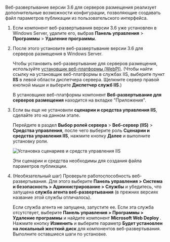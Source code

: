 Веб-развертывание версии 3.6 для серверов размещения реализует дополнительные возможности конфигурации, позволяющие создавать файл параметров публикации из пользовательского интерфейса.

1. Если компонент веб-развертывания версии 3.6 уже установлен в Windows Server, удалите его, выбрав **Панель управления** > **Программы** > **Удаление программы**.

2. После этого установите веб-развертывание версии 3.6 для серверов размещения в Windows Server.

    Чтобы установить веб-развертывание для серверов размещения, используйте [установщик веб-платформы (WebPI)](https://www.microsoft.com/web/downloads/platform.aspx). (Чтобы найти ссылку на установщик веб-платформы в службах IIS, выберите пункт **IIS** в левой области диспетчера сервера. Щелкните сервер правой кнопкой мыши и выберите **Диспетчер служб IIS**.)

    В установщике веб-платформы компонент **Веб-развертывание для серверов размещения** находится на вкладке "Приложения".

3. Если вы еще не установили **сценарии и средства управления IIS**, сделайте это на данном этапе.

    Перейдите в раздел **Выбор ролей сервера** > **Веб-сервер (IIS)** > **Средства управления**, после чего выберите роль **Сценарии и средства управления IIS**, нажмите кнопку **Далее** и выполните установку роли.

    ![Установка сценариев и средств управления IIS](../../deployment/media/tutorial-iis-management-scripts-and-tools.png)

    Эти сценарии и средства необходимы для создания файла параметров публикации.

4. (Необязательный шаг) Проверьте работоспособность веб-развертывания. Для этого выберите **Панель управления > Система и безопасность > Администрирование > Службы** и убедитесь, что запущена **служба агента веб-развертывания** (в прежних версиях название этой службы отличалось).

    Если служба агента не запущена, запустите ее. Если эта служба отсутствует, выберите **Панель управления > Программы > Удаление программы** и найдите компонент **Microsoft Web Deploy <version>**. Нажмите кнопку **Изменить** и выберите параметр **Будет установлен на локальный жесткий диск** для компонентов веб-развертывания. Выполните оставшиеся шаги по установке.
